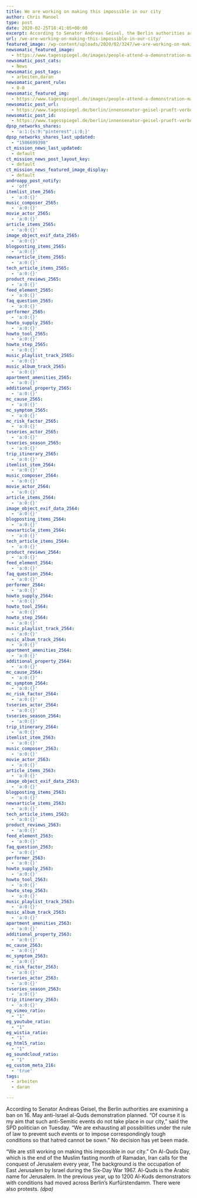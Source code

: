 ```yaml
---
title: We are working on making this impossible in our city
author: Chris Manoel
type: post
date: 2020-02-25T18:41:05+00:00
excerpt: According to Senator Andreas Geisel, the Berlin authorities are examining a ban on 16.
url: /we-are-working-on-making-this-impossible-in-our-city/
featured_image: /wp-content/uploads/2020/02/3247/we-are-working-on-making-this-impossible-in-our-city.jpg
newsomatic_featured_image:
  - https://www.tagesspiegel.de/images/people-attend-a-demonstration-marking-al-quds-day-in-berlin/25582788/2-format530.jpg
newsomatic_post_cats:
  - News
newsomatic_post_tags:
  - arbeiten,daran
newsomatic_parent_rule:
  - 0-0
newsomatic_featured_img:
  - https://www.tagesspiegel.de/images/people-attend-a-demonstration-marking-al-quds-day-in-berlin/25582788/2-format530.jpg
newsomatic_post_url:
  - https://www.tagesspiegel.de/berlin/innensenator-geisel-prueft-verbot-der-al-quds-demo-wir-arbeiten-daran-so-etwas-in-unserer-stadt-unmoeglich-zu-machen/25582582.html
newsomatic_post_id:
  - https://www.tagesspiegel.de/berlin/innensenator-geisel-prueft-verbot-der-al-quds-demo-wir-arbeiten-daran-so-etwas-in-unserer-stadt-unmoeglich-zu-machen/25582582.html
dpsp_networks_shares:
  - 'a:1:{s:9:"pinterest";i:0;}'
dpsp_networks_shares_last_updated:
  - "1586699398"
ct_mission_news_last_updated:
  - default
ct_mission_news_post_layout_key:
  - default
ct_mission_news_featured_image_display:
  - default
androapp_post_notify:
  - 'off'
itemlist_item_2565:
  - 'a:0:{}'
music_composer_2565:
  - 'a:0:{}'
movie_actor_2565:
  - 'a:0:{}'
article_items_2565:
  - 'a:0:{}'
image_object_exif_data_2565:
  - 'a:0:{}'
blogposting_items_2565:
  - 'a:0:{}'
newsarticle_items_2565:
  - 'a:0:{}'
tech_article_items_2565:
  - 'a:0:{}'
product_reviews_2565:
  - 'a:0:{}'
feed_element_2565:
  - 'a:0:{}'
faq_question_2565:
  - 'a:0:{}'
performer_2565:
  - 'a:0:{}'
howto_supply_2565:
  - 'a:0:{}'
howto_tool_2565:
  - 'a:0:{}'
howto_step_2565:
  - 'a:0:{}'
music_playlist_track_2565:
  - 'a:0:{}'
music_album_track_2565:
  - 'a:0:{}'
apartment_amenities_2565:
  - 'a:0:{}'
additional_property_2565:
  - 'a:0:{}'
mc_cause_2565:
  - 'a:0:{}'
mc_symptom_2565:
  - 'a:0:{}'
mc_risk_factor_2565:
  - 'a:0:{}'
tvseries_actor_2565:
  - 'a:0:{}'
tvseries_season_2565:
  - 'a:0:{}'
trip_itinerary_2565:
  - 'a:0:{}'
itemlist_item_2564:
  - 'a:0:{}'
music_composer_2564:
  - 'a:0:{}'
movie_actor_2564:
  - 'a:0:{}'
article_items_2564:
  - 'a:0:{}'
image_object_exif_data_2564:
  - 'a:0:{}'
blogposting_items_2564:
  - 'a:0:{}'
newsarticle_items_2564:
  - 'a:0:{}'
tech_article_items_2564:
  - 'a:0:{}'
product_reviews_2564:
  - 'a:0:{}'
feed_element_2564:
  - 'a:0:{}'
faq_question_2564:
  - 'a:0:{}'
performer_2564:
  - 'a:0:{}'
howto_supply_2564:
  - 'a:0:{}'
howto_tool_2564:
  - 'a:0:{}'
howto_step_2564:
  - 'a:0:{}'
music_playlist_track_2564:
  - 'a:0:{}'
music_album_track_2564:
  - 'a:0:{}'
apartment_amenities_2564:
  - 'a:0:{}'
additional_property_2564:
  - 'a:0:{}'
mc_cause_2564:
  - 'a:0:{}'
mc_symptom_2564:
  - 'a:0:{}'
mc_risk_factor_2564:
  - 'a:0:{}'
tvseries_actor_2564:
  - 'a:0:{}'
tvseries_season_2564:
  - 'a:0:{}'
trip_itinerary_2564:
  - 'a:0:{}'
itemlist_item_2563:
  - 'a:0:{}'
music_composer_2563:
  - 'a:0:{}'
movie_actor_2563:
  - 'a:0:{}'
article_items_2563:
  - 'a:0:{}'
image_object_exif_data_2563:
  - 'a:0:{}'
blogposting_items_2563:
  - 'a:0:{}'
newsarticle_items_2563:
  - 'a:0:{}'
tech_article_items_2563:
  - 'a:0:{}'
product_reviews_2563:
  - 'a:0:{}'
feed_element_2563:
  - 'a:0:{}'
faq_question_2563:
  - 'a:0:{}'
performer_2563:
  - 'a:0:{}'
howto_supply_2563:
  - 'a:0:{}'
howto_tool_2563:
  - 'a:0:{}'
howto_step_2563:
  - 'a:0:{}'
music_playlist_track_2563:
  - 'a:0:{}'
music_album_track_2563:
  - 'a:0:{}'
apartment_amenities_2563:
  - 'a:0:{}'
additional_property_2563:
  - 'a:0:{}'
mc_cause_2563:
  - 'a:0:{}'
mc_symptom_2563:
  - 'a:0:{}'
mc_risk_factor_2563:
  - 'a:0:{}'
tvseries_actor_2563:
  - 'a:0:{}'
tvseries_season_2563:
  - 'a:0:{}'
trip_itinerary_2563:
  - 'a:0:{}'
eg_vimeo_ratio:
  - "1"
eg_youtube_ratio:
  - "1"
eg_wistia_ratio:
  - "1"
eg_html5_ratio:
  - "1"
eg_soundcloud_ratio:
  - "1"
eg_custom_meta_216:
  - 'true'
tags:
  - arbeiten
  - daran

---
```

<div class="ts-article-body">
  <p style="text-align: left;">
    According to Senator Andreas Geisel, the Berlin authorities are examining a ban on 16. May anti-Israel al-Quds demonstration planned. &#8220;Of course it is my aim that such anti-Semitic events do not take place in our city,&#8221; said the SPD politician on Tuesday. &#8220;We are exhausting all possibilities under the rule of law to prevent such events or to impose correspondingly tough conditions so that hatred cannot be sown.&#8221; No decision has yet been made.
  </p>
  
  <p>
    &#8220;We are still working on making this impossible in our city.&#8221; On Al-Quds Day, which is the end of the Muslim fasting month of Ramadan, Iran calls for the conquest of Jerusalem every year, The background is the occupation of East Jerusalem by Israel during the Six-Day War 1967. Al-Quds is the Arabic name for Jerusalem. In the previous year, up to 1200 Al-Kuds demonstrators with conditions had moved across Berlin&#8217;s Kurfürstendamm. There were also protests. <em> (dpa)</em>
  </p>
</div>